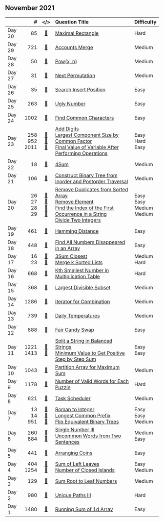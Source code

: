 ## November 2021

||#|</>|Question Title|Difficulty|
|:--|--:|:-:|:--|:--|
|Day 30|85|[📎](../src/q_51_100/q0085.cc)|[Maximal Rectangle](https://leetcode.com/problems/maximal-rectangle/)|Hard|
|Day 29|721|[📎](../src/q_701_750/q0721.cc)|[Accounts Merge](https://leetcode.com/problems/accounts-merge/)|Medium|
|Day 28|50|[📎](../src/q_1_50/q0050.cc)|[Pow(x, n)](https://leetcode.com/problems/powx-n/)|Medium|
|Day 27|31|[📎](../src/q_1_50/q0031.cc)|[Next Permutation](https://leetcode.com/problems/next-permutation/)|Medium|
|Day 26|35|[📎](../src/q_1_50/q0035.cc)|[Search Insert Position](https://leetcode.com/problems/search-insert-position/)|Easy|
|Day 25|263|[📎](../src/q_251_300/q0263.cc)|[Ugly Number](https://leetcode.com/problems/ugly-number/)|Easy|
|Day 24|1002|[📎](../src/q_1001_1050/q1002.cc)|[Find Common Characters](https://leetcode.com/problems/find-common-characters/)|Easy|
|Day 23|258<br>952<br>2011|[📎](../src/q_251_300/q0258.cc)<br>[📎](../src/q_951_1000/q0952.cc)<br>[📎](../src/q_2001_2050/q2011.cc)|[Add Digits](https://leetcode.com/problems/add-digits/)<br>[Largest Component Size by Common Factor](https://leetcode.com/problems/largest-component-size-by-common-factor/)<br>[Final Value of Variable After Performing Operations](https://leetcode.com/problems/final-value-of-variable-after-performing-operations/)|Easy<br>Hard<br>Easy|
|Day 22|18|[📎](../src/q_1_50/q0018.cc)|[4Sum](https://leetcode.com/problems/4sum/)|Medium|
|Day 21|106|[📎](../src/q_101_150/q0106.cc)|[Construct Binary Tree from Inorder and Postorder Traversal](https://leetcode.com/problems/construct-binary-tree-from-inorder-and-postorder-traversal/)|Medium|
|Day 20|26<br>27<br>28<br>29|[📎](../src/q_1_50/q0026.cc)<br>[📎](../src/q_1_50/q0027.cc)<br>[📎](../src/q_1_50/q0028.cc)<br>[📎](../src/q_1_50/q0029.cc)|[Remove Duplicates from Sorted Array](https://leetcode.com/problems/remove-duplicates-from-sorted-array/)<br>[Remove Element](https://leetcode.com/problems/remove-element/)<br>[Find the Index of the First Occurrence in a String](https://leetcode.com/problems/find-the-index-of-the-first-occurrence-in-a-string/)<br>[Divide Two Integers](https://leetcode.com/problems/divide-two-integers/)|Easy<br>Easy<br>Medium<br>Medium|
|Day 19|461|[📎](../src/q_451_500/q0461.cc)|[Hamming Distance](https://leetcode.com/problems/hamming-distance/)|Easy|
|Day 18|448|[📎](../src/q_401_450/q0448.cc)|[Find All Numbers Disappeared in an Array](https://leetcode.com/problems/find-all-numbers-disappeared-in-an-array/)|Easy|
|Day 17|16<br>23|[📎](../src/q_1_50/q0016.cc)<br>[📎](../src/q_1_50/q0023.cc)|[3Sum Closest](https://leetcode.com/problems/3sum-closest/)<br>[Merge k Sorted Lists](https://leetcode.com/problems/merge-k-sorted-lists/)|Medium<br>Hard|
|Day 16|668|[📎](../src/q_651_700/q0668.cc)|[Kth Smallest Number in Multiplication Table](https://leetcode.com/problems/kth-smallest-number-in-multiplication-table/)|Hard|
|Day 15|368|[📎](../src/q_351_400/q0368.cc)|[Largest Divisible Subset](https://leetcode.com/problems/largest-divisible-subset/)|Medium|
|Day 14|1286|[📎](../src/q_1251_1300/q1286.cc)|[Iterator for Combination](https://leetcode.com/problems/iterator-for-combination/)|Medium|
|Day 13|739|[📎](../src/q_701_750/q0739.cc)|[Daily Temperatures](https://leetcode.com/problems/daily-temperatures/)|Medium|
|Day 12|888|[📎](../src/q_851_900/q0888.cc)|[Fair Candy Swap](https://leetcode.com/problems/fair-candy-swap/)|Easy|
|Day 11|1221<br>1413|[📎](../src/q_1201_1250/q1221.cc)<br>[📎](../src/q_1401_1450/q1413.cc)|[Split a String in Balanced Strings](https://leetcode.com/problems/split-a-string-in-balanced-strings/)<br>[Minimum Value to Get Positive Step by Step Sum](https://leetcode.com/problems/minimum-value-to-get-positive-step-by-step-sum/)|Easy<br>Easy|
|Day 10|1043|[📎](../src/q_1001_1050/q1043.cc)|[Partition Array for Maximum Sum](https://leetcode.com/problems/partition-array-for-maximum-sum/)|Medium|
|Day 9|1178|[📎](../src/q_1151_1200/q1178.cc)|[Number of Valid Words for Each Puzzle](https://leetcode.com/problems/number-of-valid-words-for-each-puzzle/)|Hard|
|Day 8|621|[📎](../src/q_601_650/q0621.cc)|[Task Scheduler](https://leetcode.com/problems/task-scheduler/)|Medium|
|Day 7|13<br>14<br>951|[📎](../src/q_1_50/q0013.cc)<br>[📎](../src/q_1_50/q0014.cc)<br>[📎](../src/q_951_1000/q0951.cc)|[Roman to Integer](https://leetcode.com/problems/roman-to-integer/)<br>[Longest Common Prefix](https://leetcode.com/problems/longest-common-prefix/)<br>[Flip Equivalent Binary Trees](https://leetcode.com/problems/flip-equivalent-binary-trees/)|Easy<br>Easy<br>Medium|
|Day 6|260<br>884|[📎](../src/q_251_300/q0260.cc)<br>[📎](../src/q_851_900/q0884.cc)|[Single Number III](https://leetcode.com/problems/single-number-iii/)<br>[Uncommon Words from Two Sentences](https://leetcode.com/problems/uncommon-words-from-two-sentences/)|Medium<br>Easy|
|Day 5|441|[📎](../src/q_401_450/q0441.cc)|[Arranging Coins](https://leetcode.com/problems/arranging-coins/)|Easy|
|Day 4|404<br>1254|[📎](../src/q_401_450/q0404.cc)<br>[📎](../src/q_1251_1300/q1254.cc)|[Sum of Left Leaves](https://leetcode.com/problems/sum-of-left-leaves/)<br>[Number of Closed Islands](https://leetcode.com/problems/number-of-closed-islands/)|Easy<br>Medium|
|Day 3|129|[📎](../src/q_101_150/q0129.cc)|[Sum Root to Leaf Numbers](https://leetcode.com/problems/sum-root-to-leaf-numbers/)|Medium|
|Day 2|980|[📎](../src/q_951_1000/q0980.cc)|[Unique Paths III](https://leetcode.com/problems/unique-paths-iii/)|Hard|
|Day 1|1480|[📎](../src/q_1451_1500/q1480.cc)|[Running Sum of 1d Array](https://leetcode.com/problems/running-sum-of-1d-array/)|Easy|

